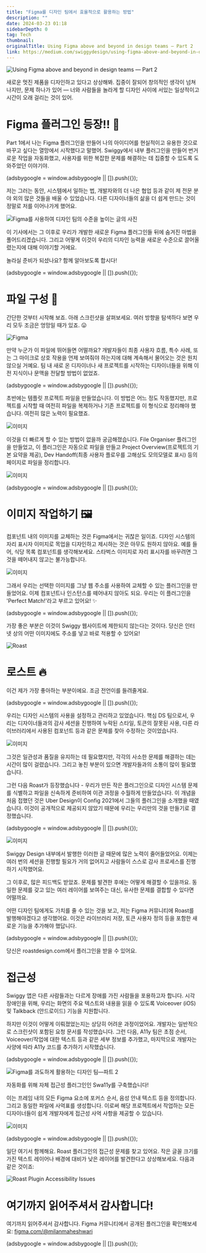 ```yaml
---
title: "Figma를 디자인 팀에서 효율적으로 활용하는 방법"
description: ""
date: 2024-03-23 01:18
sidebarDepth: 0
tag: Tech
thumbnail:
originalTitle: Using Figma above and beyond in design teams — Part 2
link: https://medium.com/swiggydesign/using-figma-above-and-beyond-in-design-teams-part-2-e7564285db49
---
```


![Using Figma above and beyond in design teams — Part 2](./img/Using-Figma-above-and-beyond-in-design-teams-—-Part-2_0.png)

새로운 멋진 제품을 디자인하고 있다고 상상해봐. 집중이 잘되어 창의적인 생각이 넘쳐나지만, 문제 하나가 있어 — 너와 사람들을 놀라게 할 디자인 사이에 서있는 일상적이고 시간이 오래 걸리는 것이 있어.

# Figma 플러그인 등장!! 🚀

Part 1에서 나는 Figma 플러그인을 만들어 나의 아이디어를 현실적이고 유용한 것으로 바꾸고 싶다는 열망에서 시작했다고 말했어. Swiggy에서 내부 플러그인을 만들어 번거로운 작업을 자동화했고, 사용자를 위한 복잡한 문제를 해결하는 데 집중할 수 있도록 도와주었던 이야기야.

<!-- ui-log 수평형 -->

<ins class="adsbygoogle"
      style="display:block"
      data-ad-client="ca-pub-4877378276818686"
      data-ad-slot="9743150776"
      data-ad-format="auto"
      data-full-width-responsive="true"></ins>
<component is="script">
(adsbygoogle = window.adsbygoogle || []).push({});
</component>

저는 그러는 동안, 시스템에서 일하는 법, 개발자와의 더 나은 협업 등과 같이 제 전문 분야 외의 많은 것들을 배울 수 있었습니다. 다른 디자이너들의 삶을 더 쉽게 만드는 것이 정말로 저를 이어나가게 했어요.

![Figma를 사용하여 디자인 팀의 수준을 높이는 글의 사진](./img/Using-Figma-above-and-beyond-in-design-teams-—-Part-2_1.png)

이 기사에서는 그 이후로 우리가 개발한 새로운 Figma 플러그인들 뒤에 숨겨진 마법을 풀어드리겠습니다. 그리고 어떻게 이것이 우리의 디자인 능력을 새로운 수준으로 끌어올렸는지에 대해 이야기할 거에요.

놀라실 준비가 되셨나요? 함께 알아보도록 합시다!

<!-- ui-log 수평형 -->

<ins class="adsbygoogle"
      style="display:block"
      data-ad-client="ca-pub-4877378276818686"
      data-ad-slot="9743150776"
      data-ad-format="auto"
      data-full-width-responsive="true"></ins>
<component is="script">
(adsbygoogle = window.adsbygoogle || []).push({});
</component>

# 파일 구성 📝

간단한 것부터 시작해 보죠. 아래 스크린샷을 살펴보세요. 여러 방향을 탐색하다 보면 우리 모두 조금은 엉망일 때가 있죠. 😛

![Figma](./img/Using-Figma-above-and-beyond-in-design-teams-—-Part-2_2.png)

만약 누군가 이 파일에 뛰어들면 어떨까요? 개발자들이 최종 사용자 흐름, 특수 사례, 또는 그 마이크로 상호 작용을 언제 보여줘야 하는지에 대해 계속해서 물어오는 것은 원치 않으실 거예요. 팀 내 새로 온 디자이너나 새 프로젝트를 시작하는 디자이너들을 위해 이전 지식이나 문맥을 전달할 방법이 없었죠.

<!-- ui-log 수평형 -->

<ins class="adsbygoogle"
      style="display:block"
      data-ad-client="ca-pub-4877378276818686"
      data-ad-slot="9743150776"
      data-ad-format="auto"
      data-full-width-responsive="true"></ins>
<component is="script">
(adsbygoogle = window.adsbygoogle || []).push({});
</component>

초반에는 템플릿 프로젝트 파일을 만들었습니다. 이 방법은 어느 정도 작동했지만, 프로젝트를 시작할 때 여전히 파일을 복제하거나 기존 프로젝트를 이 형식으로 정리해야 했습니다. 여전히 많은 노력이 필요했죠.

![이미지](./img/Using-Figma-above-and-beyond-in-design-teams-—-Part-2_3.png)

이것을 더 빠르게 할 수 있는 방법이 없을까 궁금해졌습니다. File Organiser 플러그인을 만들었고, 이 플러그인은 자동으로 파일을 만들고 Project Overview(프로젝트의 기본 요약을 제공), Dev Handoff(최종 사용자 플로우를 고해상도 모의모델로 표시) 등의 페이지로 파일을 정리합니다.

![이미지](https://miro.medium.com/v2/resize:fit:1400/1*JTEeHtjQI_qc0in9u6VwPQ.gif)

<!-- ui-log 수평형 -->

<ins class="adsbygoogle"
      style="display:block"
      data-ad-client="ca-pub-4877378276818686"
      data-ad-slot="9743150776"
      data-ad-format="auto"
      data-full-width-responsive="true"></ins>
<component is="script">
(adsbygoogle = window.adsbygoogle || []).push({});
</component>

# 이미지 작업하기 🖼️

컴포넌트 내의 이미지를 교체하는 것은 Figma에서는 귀찮은 일이죠. 디자인 시스템의 자리 표시자 이미지로 목업을 디자인하고 제시하는 것은 아무도 원하지 않아요. 예를 들어, 식당 목록 컴포넌트를 생각해보세요. 스타벅스 이미지로 자리 표시자를 바꾸려면 그것을 떼어내지 않고는 불가능합니다.

![이미지](./img/Using-Figma-above-and-beyond-in-design-teams-—-Part-2_5.png)

그래서 우리는 선택한 이미지를 그냥 웹 주소를 사용하여 교체할 수 있는 플러그인을 만들었어요. 이제 컴포넌트나 인스턴스를 떼어내지 않아도 되요. 우리는 이 플러그인을 'Perfect Match!'라고 부르고 있어요! ✨

<!-- ui-log 수평형 -->

<ins class="adsbygoogle"
      style="display:block"
      data-ad-client="ca-pub-4877378276818686"
      data-ad-slot="9743150776"
      data-ad-format="auto"
      data-full-width-responsive="true"></ins>
<component is="script">
(adsbygoogle = window.adsbygoogle || []).push({});
</component>

가장 좋은 부분은 이것이 Swiggy 웹사이트에 제한되지 않는다는 것이다. 당신은 인터넷 상의 어떤 이미지에도 주소를 넣고 바로 적용할 수 있어요!

![Roast](https://miro.medium.com/v2/resize:fit:1400/1*d_df7M9akAlgApZOrBvEdg.gif)

# 로스트 🔥

이건 제가 가장 좋아하는 부분이에요. 조금 전언이를 들려줄게요.

<!-- ui-log 수평형 -->

<ins class="adsbygoogle"
      style="display:block"
      data-ad-client="ca-pub-4877378276818686"
      data-ad-slot="9743150776"
      data-ad-format="auto"
      data-full-width-responsive="true"></ins>
<component is="script">
(adsbygoogle = window.adsbygoogle || []).push({});
</component>

우리는 디자인 시스템의 사용을 설정하고 관리하고 있었습니다. 핵심 DS 팀으로서, 우리는 디자이너들과의 감사 세션을 진행하여 누락된 스타일, 토큰의 잘못된 사용, 다른 라이브러리에서 사용된 컴포넌트 등과 같은 문제를 찾아 수정하는 것이었습니다.

![이미지](./img/Using-Figma-above-and-beyond-in-design-teams-—-Part-2_7.png)

그것은 일관성과 품질을 유지하는 데 필요했지만, 각각의 사소한 문제를 해결하는 데는 시간이 많이 걸렸습니다. 그리고 놓친 부분이 있으면 개발자들과의 소통이 많이 필요했습니다.

그런 다음 Roast가 등장했습니다 - 우리가 만든 작은 플러그인으로 디자인 시스템 문제를 식별하고 파일을 신속하게 준비하여 이관 과정을 수월하게 만들었습니다. 이 개념을 처음 접했던 것은 Uber Design이 Config 2021에서 그들의 플러그인을 소개했을 때였습니다. 이것이 공개적으로 제공되지 않았기 때문에 우리는 우리만의 것을 만들기로 결정했습니다.

<!-- ui-log 수평형 -->

<ins class="adsbygoogle"
      style="display:block"
      data-ad-client="ca-pub-4877378276818686"
      data-ad-slot="9743150776"
      data-ad-format="auto"
      data-full-width-responsive="true"></ins>
<component is="script">
(adsbygoogle = window.adsbygoogle || []).push({});
</component>

![이미지](https://miro.medium.com/v2/resize:fit:1400/1*wc7T4t1W3YGI5X_IToDzDg.gif)

Swiggy Design 내부에서 발행한 이러한 글 때문에 많은 노력이 줄어들었어요. 이제는 여러 번의 세션을 진행할 필요가 거의 없어지고 사람들이 스스로 감사 프로세스를 진행하기 시작했어요.

그 이후로, 많은 피드백도 받았죠. 문제를 발견한 후에는 어떻게 해결할 수 있을까요. 동일한 문제를 갖고 있는 여러 레이어를 보여주는 대신, 유사한 문제를 결합할 수 있다면 어떨까요.

어떤 디자인 팀에게도 가치를 줄 수 있는 것을 보고, 저는 Figma 커뮤니티에 Roast를 발행해야겠다고 생각했어요. 이것은 라이브러리 저장, 토큰 사용자 정의 등을 포함한 새로운 기능을 추가해야 했답니다.

<!-- ui-log 수평형 -->

<ins class="adsbygoogle"
      style="display:block"
      data-ad-client="ca-pub-4877378276818686"
      data-ad-slot="9743150776"
      data-ad-format="auto"
      data-full-width-responsive="true"></ins>
<component is="script">
(adsbygoogle = window.adsbygoogle || []).push({});
</component>

당신은 roastdesign.com에서 플러그인을 받을 수 있어요.

# 접근성

Swiggy 앱은 다른 사람들과는 다르게 장애를 가진 사람들을 포용하고자 합니다. 시각 장애인을 위해, 우리는 화면의 주요 텍스트와 내용을 읽을 수 있도록 Voiceover (iOS) 및 Talkback (안드로이드) 기능을 지원합니다.

하지만 이것이 어떻게 이뤄졌었는지는 상당히 어려운 과정이었어요. 개발자는 일반적으로 스크린샷이 포함된 요청 문서를 작성했습니다. 그런 다음, A11y 팀은 초점 순서, Voiceover/작업에 대한 텍스트 등과 같은 세부 정보를 추가했고, 마지막으로 개발자는 사양에 따라 A11y 코드를 추가하기 시작했습니다.

<!-- ui-log 수평형 -->

<ins class="adsbygoogle"
      style="display:block"
      data-ad-client="ca-pub-4877378276818686"
      data-ad-slot="9743150776"
      data-ad-format="auto"
      data-full-width-responsive="true"></ins>
<component is="script">
(adsbygoogle = window.adsbygoogle || []).push({});
</component>

![Figma를 과도하게 활용하는 디자인 팀—파트 2](./img/Using-Figma-above-and-beyond-in-design-teams-—-Part-2_9.png)

자동화를 위해 자체 접근성 플러그인인 Swa11y를 구축했습니다!

이는 프레임 내의 모든 Figma 요소에 포커스 순서, 음성 안내 텍스트 등을 정의합니다. 그리고 동일한 파일에 사억표를 생성합니다. 이로써 해당 프로젝트에서 작업하는 모든 디자이너들이 쉽게 개발자에게 접근성 사억 사항을 제공할 수 있습니다.

![이미지](https://miro.medium.com/v2/resize:fit:1400/1*-AgVoH7QpiG_ua_P7XCyMw.gif)

<!-- ui-log 수평형 -->

<ins class="adsbygoogle"
      style="display:block"
      data-ad-client="ca-pub-4877378276818686"
      data-ad-slot="9743150776"
      data-ad-format="auto"
      data-full-width-responsive="true"></ins>
<component is="script">
(adsbygoogle = window.adsbygoogle || []).push({});
</component>

일단 여기서 함께해요. Roast 플러그인의 접근성 문제를 찾고 있어요. 작은 글꼴 크기를 가진 텍스트 레이어나 배경에 대비가 낮은 레이어를 발견한다고 상상해보세요. 다음과 같은 것이죠:

![Roast Plugin Accessibility Issues](https://miro.medium.com/v2/resize:fit:1400/1*mfcjGI5W3cwOZqkbJBKJ8A.gif)

# 여기까지 읽어주셔서 감사합니다!

여기까지 읽어주셔서 감사합니다. Figma 커뮤니티에서 공개된 플러그인을 확인해보세요: [figma.com/@milanmaheshwari](https://www.figma.com/@milanmaheshwari)

<!-- ui-log 수평형 -->

<ins class="adsbygoogle"
      style="display:block"
      data-ad-client="ca-pub-4877378276818686"
      data-ad-slot="9743150776"
      data-ad-format="auto"
      data-full-width-responsive="true"></ins>
<component is="script">
(adsbygoogle = window.adsbygoogle || []).push({});
</component>
